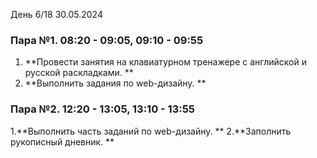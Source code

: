 День 6/18 30.05.2024
### Пара №1. 08:20 - 09:05, 09:10 - 09:55
1. **Провести занятия на клавиатурном тренажере с английской и русской раскладками. **
2. **Выполнить задания по web-дизайну. **
### Пара №2. 12:20 - 13:05, 13:10 - 13:55
1.**Выполнить часть заданий по web-дизайну. **
2.**Заполнить рукописный дневник. **
